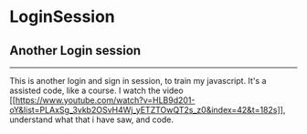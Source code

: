 # LoginSession
## Another Login session
----
This is another login and sign in  session, to train my javascript.
It's a assisted code, like a course. I watch the video [[https://www.youtube.com/watch?v=HLB9d201-oY&list=PLAxSg_3vkb2OSvH4Wj_yETZTOwQT2s_z0&index=42&t=182s]], understand what that i have saw, and code.

